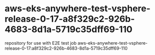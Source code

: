 # aws-eks-anywhere-test-vsphere-release-0-17-a8f329c2-926b-4683-8d1a-5719c35dff69-110
repository for use with E2E test job aws-eks-anywhere-test-vsphere-release-0-17:a8f329c2-926b-4683-8d1a-5719c35dff69-110
